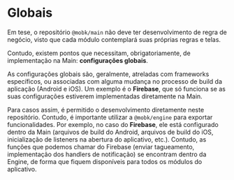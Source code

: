 # Globais

Em tese, o repositório `@mobk/main` não deve ter desenvolvimento de regra de negócio, visto que cada módulo contemplará suas próprias regras e telas.

Contudo, existem pontos que necessitam, obrigatoriamente, de implementação na Main: **configurações globais**.

As configurações globais são, geralmente, atreladas com frameworks específicos, ou associadas com alguma mudança no processo de build da aplicação (Android e iOS). Um exemplo é o **Firebase**, que só funciona se as suas configurações estiverem implementadas diretamente na Main.

Para casos assim, é permitido o desenvolvimento diretamente neste repositório. Contudo, é importante utilizar a `@mobk/engine` para exportar funcionalidades. Por exemplo, no caso do **Firebase**, ele está configurado dentro da Main (arquivos de build do Android, arquivos de build do iOS, inicialização de listeners na abertura do aplicativo, etc.). Contudo, as funções que podemos chamar do Firebase (enviar tagueamento, implementação dos handlers de notificação) se encontram dentro da Engine, de forma que fiquem disponíveis para todos os módulos do aplicativo.
